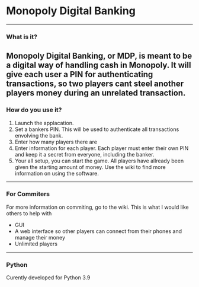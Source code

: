 # Monopoly Digital Banking
---
### What is it?
Monopoly Digital Banking, or MDP, is meant to be a digital way of handling cash in Monopoly.
It will give each user a PIN for authenticating transactions, so two players cant steel another
players money during an unrelated transaction.
---
### How do you use it?
1. Launch the applacation.
2. Set a bankers PIN. This will be used to authenticate all transactions envolving the bank.
3. Enter how many players there are
4. Enter information for each player. Each player must enter their own PIN and keep it a secret from everyone, including the banker.
5. Your all setup, you can start the game. All players have allready been given the starting amount of money.
Use the wiki to find more information on using the software.
---
### For Commiters
For more information on commiting, go to the wiki.
This is what I would like others to help with
- GUI
- A web interface so other players can connect from their phones and manage their money
- Unlimited players
---
### Python
Curently developed for Python 3.9
